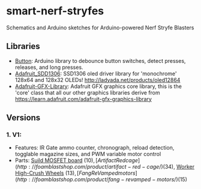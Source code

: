 # smart-nerf-stryfes
Schematics and Arduino sketches for Arduino-powered Nerf Stryfe Blasters

## Libraries
- [Button](https://github.com/JChristensen/Button): Arduino library to debounce button switches, detect presses, releases, and long presses.
- [Adafruit_SDD1306](https://github.com/adafruit/Adafruit_SSD1306): SSD1306 oled driver library for 'monochrome' 128x64 and 128x32 OLEDs! http://ladyada.net/products/oled12864
- [Adafruit-GFX-Library](https://github.com/adafruit/Adafruit-GFX-Library): 
Adafruit GFX graphics core library, this is the 'core' class that all our other graphics libraries derive from https://learn.adafruit.com/adafruit-gfx-graphics-library

## Versions

### 1. V1:
- Features: IR Gate ammo counter, chronograph, reload detection, togglable magazine sizes, and PWM variable motor control
- Parts: [Suild MOSFET board](https://suild.com/shop/0) ($10), [Artifact Red cage](http://foamblastshop.com/product/artifact-red-cage/) ($34), [Worker High-Crush Wheels](http://foamblastshop.com/product/worker-high-crush-wheels/) ($13), [Fang ReVamped motors](http://foamblastshop.com/product/fang-revamped-motors/) ($15)
